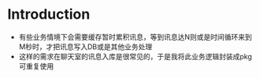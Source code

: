 # Introduction
- 有些业务情境下会需要缓存暂时累积讯息，等到讯息达N则或是时间循环来到M秒时，才把讯息写入DB或是其他业务处理
- 这样的需求在聊天室的讯息入库是很常见的，于是我将此业务逻辑封装成pkg可重复使用